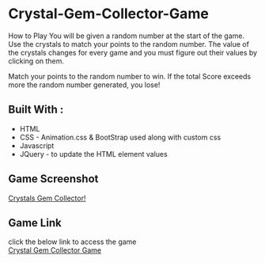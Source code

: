 # Crystal-Gem-Collector-Game
How to Play
You will be given a random number at the start of the game. Use the crystals to match your points to the random number. The value of the crystals changes for every game and you must figure out their values by clicking on them.

Match your points to the random number to win. If the total Score exceeds more the random number generated, you lose!

## Built With : 
* HTML 
* CSS - Animation.css & BootStrap used along with custom css 
* Javascript 
* JQuery - to update the HTML element values 

## Game Screenshot 
[Crystals Gem Collector!](https://github.com/NVK2016/Crystal-Gem-Collector-Game/blob/master/Crystal-Gem-ScreenShot.png?raw=true)

## Game Link 
click the below link to access the game 
<br /> 
<a href="https://nvk2016.github.io/Crystal-Gem-Collector-Game/">Crystal Gem Collector Game</a> 
